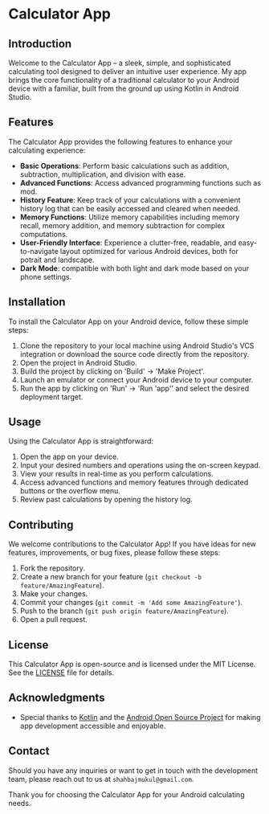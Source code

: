# Calculator App

## Introduction
Welcome to the Calculator App – a sleek, simple, and sophisticated calculating tool designed to deliver an intuitive user experience. My app brings the core functionality of a traditional calculator to your Android device with a familiar, built from the ground up using Kotlin in Android Studio.

## Features
The Calculator App provides the following features to enhance your calculating experience:

- **Basic Operations**: Perform basic calculations such as addition, subtraction, multiplication, and division with ease.
- **Advanced Functions**: Access advanced programming functions such as mod.
- **History Feature**: Keep track of your calculations with a convenient history log that can be easily accessed and cleared when needed.
- **Memory Functions**: Utilize memory capabilities including memory recall, memory addition, and memory subtraction for complex computations.
- **User-Friendly Interface**: Experience a clutter-free, readable, and easy-to-navigate layout optimized for various Android devices, both for potrait and landscape.
- **Dark Mode**: compatible with both light and dark mode based on your phone settings.

## Installation

To install the Calculator App on your Android device, follow these simple steps:

1. Clone the repository to your local machine using Android Studio's VCS integration or download the source code directly from the repository.
2. Open the project in Android Studio.
3. Build the project by clicking on 'Build' -> 'Make Project'.
4. Launch an emulator or connect your Android device to your computer.
5. Run the app by clicking on 'Run' -> 'Run 'app'' and select the desired deployment target.

## Usage

Using the Calculator App is straightforward:

1. Open the app on your device.
2. Input your desired numbers and operations using the on-screen keypad.
3. View your results in real-time as you perform calculations.
4. Access advanced functions and memory features through dedicated buttons or the overflow menu.
5. Review past calculations by opening the history log.

## Contributing
We welcome contributions to the Calculator App! If you have ideas for new features, improvements, or bug fixes, please follow these steps:

1. Fork the repository.
2. Create a new branch for your feature (`git checkout -b feature/AmazingFeature`).
3. Make your changes.
4. Commit your changes (`git commit -m 'Add some AmazingFeature'`).
5. Push to the branch (`git push origin feature/AmazingFeature`).
6. Open a pull request.

## License
This Calculator App is open-source and is licensed under the MIT License. See the [LICENSE](LICENSE.md) file for details.

## Acknowledgments
- Special thanks to [Kotlin](https://kotlinlang.org/) and the [Android Open Source Project](https://source.android.com/) for making app development accessible and enjoyable.


## Contact
Should you have any inquiries or want to get in touch with the development team, please reach out to us at `shahbajmukul@gmail.com`.

Thank you for choosing the Calculator App for your Android calculating needs.
